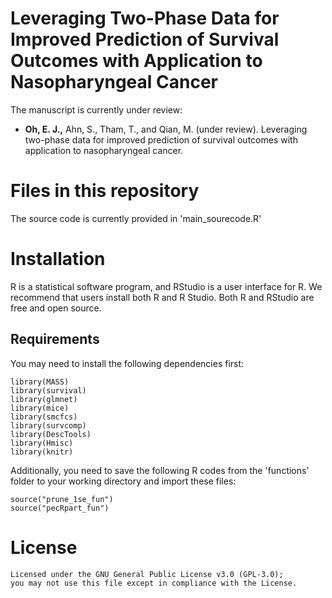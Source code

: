 # Leveraging Two-Phase Data for Improved Prediction of Survival Outcomes with Application to Nasopharyngeal Cancer
The manuscript is currently under review:
* __Oh, E. J.,__ Ahn, S., Tham, T., and Qian, M. (under review). Leveraging two-phase data for improved prediction of survival outcomes with application to nasopharyngeal cancer.

# Files in this repository
The source code is currently provided in 'main_sourecode.R'

# Installation
R is a statistical software program, and RStudio is a user interface for R. We recommend that users install both R and R Studio. Both R and RStudio are free and open source.

## Requirements
You may need to install the following dependencies first:
```{r}
library(MASS)
library(survival)
library(glmnet)
library(mice)
library(smcfcs)
library(survcomp)
library(DescTools)
library(Hmisc)
library(knitr)
```

Additionally, you need to save the following R codes from the 'functions' folder to your working directory and import these files:
```{r}
source("prune_1se_fun")
source("pecRpart_fun")
```


# License
```{r}
Licensed under the GNU General Public License v3.0 (GPL-3.0);
you may not use this file except in compliance with the License.
```

